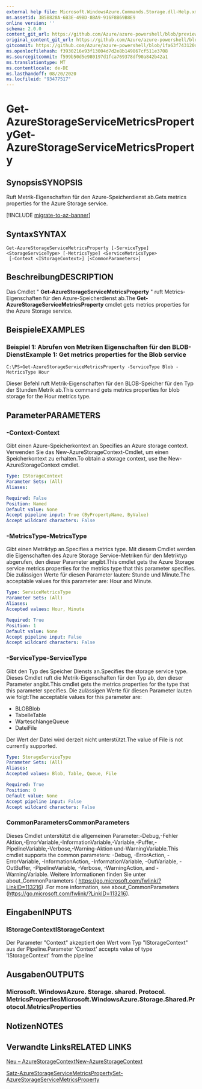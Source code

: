 ```yaml
---
external help file: Microsoft.WindowsAzure.Commands.Storage.dll-Help.xml
ms.assetid: 3B5B828A-6B3E-49BD-8BA9-916F8B69B8E9
online version: ''
schema: 2.0.0
content_git_url: https://github.com/Azure/azure-powershell/blob/preview/src/Storage/Commands.Storage/help/Get-AzureStorageServiceMetricsProperty.md
original_content_git_url: https://github.com/Azure/azure-powershell/blob/preview/src/Storage/Commands.Storage/help/Get-AzureStorageServiceMetricsProperty.md
gitcommit: https://github.com/Azure/azure-powershell/blob/1fa63f743120d7a7cd6cbb28ee43cd0f4c654af9
ms.openlocfilehash: f3930216e93f13004d7d2e8b149867cf511e3708
ms.sourcegitcommit: f599b50d5e980197d1fca769378df90a842b42a1
ms.translationtype: MT
ms.contentlocale: de-DE
ms.lasthandoff: 08/20/2020
ms.locfileid: "93477517"
---
```

# <span data-ttu-id="18fe5-101">Get-AzureStorageServiceMetricsProperty</span><span class="sxs-lookup"><span data-stu-id="18fe5-101">Get-AzureStorageServiceMetricsProperty</span></span>

## <span data-ttu-id="18fe5-102">Synopsis</span><span class="sxs-lookup"><span data-stu-id="18fe5-102">SYNOPSIS</span></span>
<span data-ttu-id="18fe5-103">Ruft Metrik-Eigenschaften für den Azure-Speicherdienst ab.</span><span class="sxs-lookup"><span data-stu-id="18fe5-103">Gets metrics properties for the Azure Storage service.</span></span>

[!INCLUDE [migrate-to-az-banner](../../includes/migrate-to-az-banner.md)]

## <span data-ttu-id="18fe5-104">Syntax</span><span class="sxs-lookup"><span data-stu-id="18fe5-104">SYNTAX</span></span>

```
Get-AzureStorageServiceMetricsProperty [-ServiceType] <StorageServiceType> [-MetricsType] <ServiceMetricsType>
 [-Context <IStorageContext>] [<CommonParameters>]
```

## <span data-ttu-id="18fe5-105">Beschreibung</span><span class="sxs-lookup"><span data-stu-id="18fe5-105">DESCRIPTION</span></span>
<span data-ttu-id="18fe5-106">Das Cmdlet " **Get-AzureStorageServiceMetricsProperty** " ruft Metrics-Eigenschaften für den Azure-Speicherdienst ab.</span><span class="sxs-lookup"><span data-stu-id="18fe5-106">The **Get-AzureStorageServiceMetricsProperty** cmdlet gets metrics properties for the Azure Storage service.</span></span>

## <span data-ttu-id="18fe5-107">Beispiele</span><span class="sxs-lookup"><span data-stu-id="18fe5-107">EXAMPLES</span></span>

### <span data-ttu-id="18fe5-108">Beispiel 1: Abrufen von Metriken Eigenschaften für den BLOB-Dienst</span><span class="sxs-lookup"><span data-stu-id="18fe5-108">Example 1: Get metrics properties for the Blob service</span></span>
```
C:\PS>Get-AzureStorageServiceMetricsProperty -ServiceType Blob -MetricsType Hour
```

<span data-ttu-id="18fe5-109">Dieser Befehl ruft Metrik-Eigenschaften für den BLOB-Speicher für den Typ der Stunden Metrik ab.</span><span class="sxs-lookup"><span data-stu-id="18fe5-109">This command gets metrics properties for blob storage for the Hour metrics type.</span></span>

## <span data-ttu-id="18fe5-110">Parameter</span><span class="sxs-lookup"><span data-stu-id="18fe5-110">PARAMETERS</span></span>

### <span data-ttu-id="18fe5-111">-Context</span><span class="sxs-lookup"><span data-stu-id="18fe5-111">-Context</span></span>
<span data-ttu-id="18fe5-112">Gibt einen Azure-Speicherkontext an.</span><span class="sxs-lookup"><span data-stu-id="18fe5-112">Specifies an Azure storage context.</span></span>
<span data-ttu-id="18fe5-113">Verwenden Sie das New-AzureStorageContext-Cmdlet, um einen Speicherkontext zu erhalten.</span><span class="sxs-lookup"><span data-stu-id="18fe5-113">To obtain a storage context, use the New-AzureStorageContext cmdlet.</span></span>

```yaml
Type: IStorageContext
Parameter Sets: (All)
Aliases: 

Required: False
Position: Named
Default value: None
Accept pipeline input: True (ByPropertyName, ByValue)
Accept wildcard characters: False
```

### <span data-ttu-id="18fe5-114">-MetricsType</span><span class="sxs-lookup"><span data-stu-id="18fe5-114">-MetricsType</span></span>
<span data-ttu-id="18fe5-115">Gibt einen Metriktyp an.</span><span class="sxs-lookup"><span data-stu-id="18fe5-115">Specifies a metrics type.</span></span>
<span data-ttu-id="18fe5-116">Mit diesem Cmdlet werden die Eigenschaften des Azure Storage Service-Metriken für den Metriktyp abgerufen, den dieser Parameter angibt.</span><span class="sxs-lookup"><span data-stu-id="18fe5-116">This cmdlet gets the Azure Storage service metrics properties for the metrics type that this parameter specifies.</span></span>
<span data-ttu-id="18fe5-117">Die zulässigen Werte für diesen Parameter lauten: Stunde und Minute.</span><span class="sxs-lookup"><span data-stu-id="18fe5-117">The acceptable values for this parameter are: Hour and Minute.</span></span>

```yaml
Type: ServiceMetricsType
Parameter Sets: (All)
Aliases: 
Accepted values: Hour, Minute

Required: True
Position: 1
Default value: None
Accept pipeline input: False
Accept wildcard characters: False
```

### <span data-ttu-id="18fe5-118">-ServiceType</span><span class="sxs-lookup"><span data-stu-id="18fe5-118">-ServiceType</span></span>
<span data-ttu-id="18fe5-119">Gibt den Typ des Speicher Diensts an.</span><span class="sxs-lookup"><span data-stu-id="18fe5-119">Specifies the storage service type.</span></span>
<span data-ttu-id="18fe5-120">Dieses Cmdlet ruft die Metrik-Eigenschaften für den Typ ab, den dieser Parameter angibt.</span><span class="sxs-lookup"><span data-stu-id="18fe5-120">This cmdlet gets the metrics properties for the type that this parameter specifies.</span></span>
<span data-ttu-id="18fe5-121">Die zulässigen Werte für diesen Parameter lauten wie folgt:</span><span class="sxs-lookup"><span data-stu-id="18fe5-121">The acceptable values for this parameter are:</span></span>

- <span data-ttu-id="18fe5-122">BLOB</span><span class="sxs-lookup"><span data-stu-id="18fe5-122">Blob</span></span> 
- <span data-ttu-id="18fe5-123">Tabelle</span><span class="sxs-lookup"><span data-stu-id="18fe5-123">Table</span></span>
- <span data-ttu-id="18fe5-124">Warteschlange</span><span class="sxs-lookup"><span data-stu-id="18fe5-124">Queue</span></span>
- <span data-ttu-id="18fe5-125">Datei</span><span class="sxs-lookup"><span data-stu-id="18fe5-125">File</span></span> 

<span data-ttu-id="18fe5-126">Der Wert der Datei wird derzeit nicht unterstützt.</span><span class="sxs-lookup"><span data-stu-id="18fe5-126">The value of File is not currently supported.</span></span>

```yaml
Type: StorageServiceType
Parameter Sets: (All)
Aliases: 
Accepted values: Blob, Table, Queue, File

Required: True
Position: 0
Default value: None
Accept pipeline input: False
Accept wildcard characters: False
```

### <span data-ttu-id="18fe5-127">CommonParameters</span><span class="sxs-lookup"><span data-stu-id="18fe5-127">CommonParameters</span></span>
<span data-ttu-id="18fe5-128">Dieses Cmdlet unterstützt die allgemeinen Parameter:-Debug,-Fehler Aktion,-ErrorVariable,-InformationVariable,-Variable,-Puffer,-PipelineVariable,-Verbose,-Warning-Aktion und-WarningVariable.</span><span class="sxs-lookup"><span data-stu-id="18fe5-128">This cmdlet supports the common parameters: -Debug, -ErrorAction, -ErrorVariable, -InformationAction, -InformationVariable, -OutVariable, -OutBuffer, -PipelineVariable, -Verbose, -WarningAction, and -WarningVariable.</span></span> <span data-ttu-id="18fe5-129">Weitere Informationen finden Sie unter about_CommonParameters ( https://go.microsoft.com/fwlink/?LinkID=113216) .</span><span class="sxs-lookup"><span data-stu-id="18fe5-129">For more information, see about_CommonParameters (https://go.microsoft.com/fwlink/?LinkID=113216).</span></span>

## <span data-ttu-id="18fe5-130">Eingaben</span><span class="sxs-lookup"><span data-stu-id="18fe5-130">INPUTS</span></span>

### <span data-ttu-id="18fe5-131">IStorageContext</span><span class="sxs-lookup"><span data-stu-id="18fe5-131">IStorageContext</span></span>

<span data-ttu-id="18fe5-132">Der Parameter "Context" akzeptiert den Wert vom Typ "IStorageContext" aus der Pipeline.</span><span class="sxs-lookup"><span data-stu-id="18fe5-132">Parameter 'Context' accepts value of type 'IStorageContext' from the pipeline</span></span>

## <span data-ttu-id="18fe5-133">Ausgaben</span><span class="sxs-lookup"><span data-stu-id="18fe5-133">OUTPUTS</span></span>

### <span data-ttu-id="18fe5-134">Microsoft. WindowsAzure. Storage. shared. Protocol. MetricsProperties</span><span class="sxs-lookup"><span data-stu-id="18fe5-134">Microsoft.WindowsAzure.Storage.Shared.Protocol.MetricsProperties</span></span>

## <span data-ttu-id="18fe5-135">Notizen</span><span class="sxs-lookup"><span data-stu-id="18fe5-135">NOTES</span></span>

## <span data-ttu-id="18fe5-136">Verwandte Links</span><span class="sxs-lookup"><span data-stu-id="18fe5-136">RELATED LINKS</span></span>

[<span data-ttu-id="18fe5-137">Neu – AzureStorageContext</span><span class="sxs-lookup"><span data-stu-id="18fe5-137">New-AzureStorageContext</span></span>](./New-AzureStorageContext.md)

[<span data-ttu-id="18fe5-138">Satz-AzureStorageServiceMetricsProperty</span><span class="sxs-lookup"><span data-stu-id="18fe5-138">Set-AzureStorageServiceMetricsProperty</span></span>](./Set-AzureStorageServiceMetricsProperty.md)


